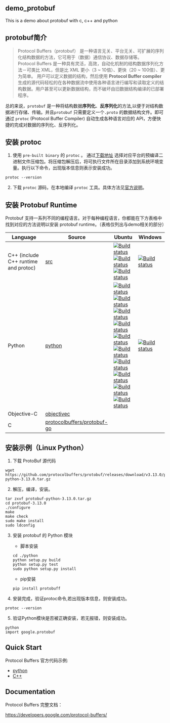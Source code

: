demo_protobuf
-----------
This is a demo about protobuf with c, c++ and python

protobuf简介
-----------
> Protocol Buffers（protobuf） 是一种语言无关、平台无关、可扩展的序列化结构数据的方法，它可用于（数据）通信协议、数据存储等。\
Protocol Buffers 是一种具有灵活，高效，自动化机制的结构数据序列化方法－可类比 XML，但是比 XML 更小（3 ~ 10倍）、更快（20 ~ 100倍）、更为简单。
用户可以定义数据的结构，然后使用 **Protocol Buffer compiler** 生成的源代码轻松的在各种数据流中使用各种语言进行编写和读取定义的结构数据。用户甚至可以更新数据结构，而不破坏由旧数据结构编译的已部署程序。

总的来说，`protobuf` 是一种将结构数据**序列化**、**反序列化**的方法,以便于对结构数据进行存储、传输。并且`protobuf` 只需要定义一个`.proto` 的数据结构文件。即可通过 `protoc` (Protocol Buffer Compiler) 自动生成各种语言对应的 API，方便快捷的完成对数据的序列化、反序列化。

安装 protoc
-----------

1. 使用 `pre-built binary` 的 `protoc` 。
通过[下载地址](https://github.com/protocolbuffers/protobuf/releases/) 选择对应平台的预编译二进制文件压缩包。将压缩包解压后，将可执行文件所在目录添加到系统环境变量。执行以下命令，出现版本信息则表示安装成功。

```
protoc --version
```

2. 下载 `protoc` 源码，在本地编译 `protoc` 工具。具体方法见[官方说明](https://github.com/protocolbuffers/protobuf)。

安装 Protobuf Runtime
-----------

Protobuf 支持一系列不同的编程语言。对于每种编程语言，你都能在下方表格中找到对应的方法说明以安装 protobuf runtime。（表格仅列出与demo相关的部分）

| Language                             | Source                                                      | Ubuntu | Windows |
|--------------------------------------|-------------------------------------------------------------|--------|---------|
| C++ (include C++ runtime and protoc) | [src](src)                                                  | [![Build status](https://storage.googleapis.com/protobuf-kokoro-results/status-badge/linux-cpp_distcheck.png)](https://fusion.corp.google.com/projectanalysis/current/KOKORO/prod:protobuf%2Fgithub%2Fmaster%2Fubuntu%2Fcpp_distcheck%2Fcontinuous)<br/>[![Build status](https://storage.googleapis.com/protobuf-kokoro-results/status-badge/linux-bazel.png)](https://fusion.corp.google.com/projectanalysis/current/KOKORO/prod:protobuf%2Fgithub%2Fmaster%2Fubuntu%2Fbazel%2Fcontinuous)<br/>[![Build status](https://storage.googleapis.com/protobuf-kokoro-results/status-badge/linux-dist_install.png)](https://fusion.corp.google.com/projectanalysis/current/KOKORO/prod:protobuf%2Fgithub%2Fmaster%2Fubuntu%2Fdist_install%2Fcontinuous) | [![Build status](https://ci.appveyor.com/api/projects/status/73ctee6ua4w2ruin?svg=true)](https://ci.appveyor.com/project/protobuf/protobuf) |
| Python                               | [python](python)                                            | [![Build status](https://storage.googleapis.com/protobuf-kokoro-results/status-badge/linux-python27.png)](https://fusion.corp.google.com/projectanalysis/current/KOKORO/prod:protobuf%2Fgithub%2Fmaster%2Fubuntu%2Fpython27%2Fcontinuous)<br/>[![Build status](https://storage.googleapis.com/protobuf-kokoro-results/status-badge/linux-python35.png)](https://fusion.corp.google.com/projectanalysis/current/KOKORO/prod:protobuf%2Fgithub%2Fmaster%2Fubuntu%2Fpython35%2Fcontinuous)<br/>[![Build status](https://storage.googleapis.com/protobuf-kokoro-results/status-badge/linux-python36.png)](https://fusion.corp.google.com/projectanalysis/current/KOKORO/prod:protobuf%2Fgithub%2Fmaster%2Fubuntu%2Fpython36%2Fcontinuous)<br/>[![Build status](https://storage.googleapis.com/protobuf-kokoro-results/status-badge/linux-python37.png)](https://fusion.corp.google.com/projectanalysis/current/KOKORO/prod:protobuf%2Fgithub%2Fmaster%2Fubuntu%2Fpython37%2Fcontinuous)<br/>[![Build status](https://storage.googleapis.com/protobuf-kokoro-results/status-badge/linux-python_compatibility.png)](https://fusion.corp.google.com/projectanalysis/current/KOKORO/prod:protobuf%2Fgithub%2Fmaster%2Fubuntu%2Fpython_compatibility%2Fcontinuous)<br/>[![Build status](https://storage.googleapis.com/protobuf-kokoro-results/status-badge/linux-python27_cpp.png)](https://fusion.corp.google.com/projectanalysis/current/KOKORO/prod:protobuf%2Fgithub%2Fmaster%2Fubuntu%2Fpython27_cpp%2Fcontinuous)<br/>[![Build status](https://storage.googleapis.com/protobuf-kokoro-results/status-badge/linux-python35_cpp.png)](https://fusion.corp.google.com/projectanalysis/current/KOKORO/prod:protobuf%2Fgithub%2Fmaster%2Fubuntu%2Fpython35_cpp%2Fcontinuous)<br/>[![Build status](https://storage.googleapis.com/protobuf-kokoro-results/status-badge/linux-python36_cpp.png)](https://fusion.corp.google.com/projectanalysis/current/KOKORO/prod:protobuf%2Fgithub%2Fmaster%2Fubuntu%2Fpython36_cpp%2Fcontinuous)<br/>[![Build status](https://storage.googleapis.com/protobuf-kokoro-results/status-badge/linux-python37_cpp.png)](https://fusion.corp.google.com/projectanalysis/current/KOKORO/prod:protobuf%2Fgithub%2Fmaster%2Fubuntu%2Fpython37_cpp%2Fcontinuous)<br/>[![Build status](https://storage.googleapis.com/protobuf-kokoro-results/status-badge/linux-python-release.png)](https://fusion.corp.google.com/projectanalysis/current/KOKORO/prod:protobuf%2Fgithub%2Fmaster%2Fubuntu%2Fpython_release%2Fcontinuous) | [![Build status](https://storage.googleapis.com/protobuf-kokoro-results/status-badge/windows-python-release.png)](https://fusion.corp.google.com/projectanalysis/current/KOKORO/prod:protobuf%2Fgithub%2Fmaster%2Fwindows%2Fpython_release%2Fcontinuous) |
| Objective-C                          | [objectivec](objectivec)                                    | | |
| C                                  | [protocolbuffers/protobuf-go](https://github.com/protocolbuffers/protobuf-go)       | | |

安装示例（Linux Python）
-----------

1. 下载 ProtoBuf 源代码
```shell
wget https://github.com/protocolbuffers/protobuf/releases/download/v3.13.0/protobuf-python-3.13.0.tar.gz

```

2. 解压，编译，安装。
```shell
tar zxvf protobuf-python-3.13.0.tar.gz
cd protobuf-3.13.0
./configure
make
make check
sudo make install
sudo ldconfig
```

3. 安装 protobuf 的 Python 模块

   * 脚本安装
    ``` shell
   cd ./python
   python setup.py build
   python setup.py test
   sudo python setup.py install
    ```
   
   * pip安装
    ``` shell
    pip install protobuff
    ```

4. 安装完成，验证protoc命令,若出现版本信息，则安装成功。
```shell
protoc --version
```
5. 验证Python模块是否被正确安装，若无报错，则安装成功。
```shell
python
import google.protobuf
```

Quick Start
-----------

Protocol Buffers 官方代码示例:

* [python](https://developers.google.com/protocol-buffers/docs/pythontutorial)
* [C++](https://developers.google.com/protocol-buffers/docs/cpptutorial)

Documentation
-------------

Protocol Buffers 完整文档：

https://developers.google.com/protocol-buffers/
